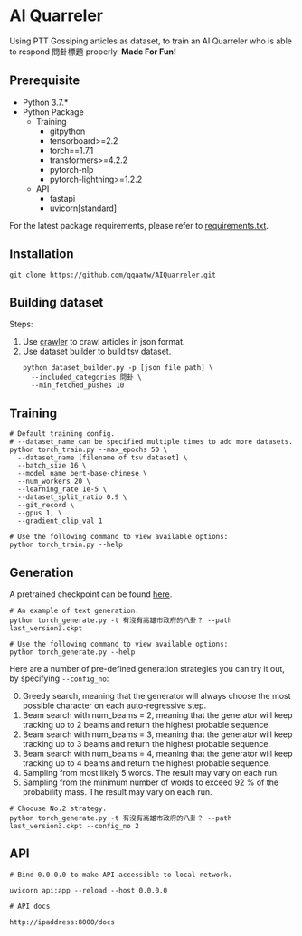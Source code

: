 # AI Quarreler

Using PTT Gossiping articles as dataset, to train an AI Quarreler who is able to respond 問卦標題 properly. **Made For Fun!**

## Prerequisite

- Python 3.7.*
- Python Package
  - Training
    - gitpython
    - tensorboard>=2.2
    - torch==1.7.1
    - transformers>=4.2.2
    - pytorch-nlp
    - pytorch-lightning>=1.2.2
  - API
    - fastapi
    - uvicorn[standard]

For the latest package requirements, please refer to [requirements.txt](requirements.txt).

## Installation

    git clone https://github.com/qqaatw/AIQuarreler.git

## Building dataset

Steps:

1. Use [crawler](https://github.com/jwlin/ptt-web-crawler) to crawl articles in json format.
2. Use dataset builder to build tsv dataset.
    ```
    python dataset_builder.py -p [json file path] \
      --included_categories 問卦 \
      --min_fetched_pushes 10
    ```

## Training

    # Default training config. 
    # --dataset_name can be specified multiple times to add more datasets.
    python torch_train.py --max_epochs 50 \
      --dataset_name [filename of tsv dataset] \
      --batch_size 16 \
      --model_name bert-base-chinese \
      --num_workers 20 \
      --learning_rate 1e-5 \
      --dataset_split_ratio 0.9 \
      --git_record \
      --gpus 1, \
      --gradient_clip_val 1

    # Use the following command to view available options: 
    python torch_train.py --help

## Generation

A pretrained checkpoint can be found [here](https://drive.google.com/file/d/1RsnA-TphQpvjUVzd7qByY70HSW2Pxnn5/view?usp=sharing).

    # An example of text generation.
    python torch_generate.py -t 有沒有高雄市政府的八卦？ --path last_version3.ckpt

    # Use the following command to view available options: 
    python torch_generate.py --help

Here are a number of pre-defined generation strategies you can try it out, by specifying `--config_no`:
    
0. Greedy search, meaning that the generator will always choose the most possible character on each auto-regressive step.
1. Beam search with num_beams = 2, meaning that the generator will keep tracking up to 2 beams and return the highest probable sequence.
2. Beam search with num_beams = 3, meaning that the generator will keep tracking up to 3 beams and return the highest probable sequence.
3. Beam search with num_beams = 4, meaning that the generator will keep tracking up to 4 beams and return the highest probable sequence.
4. Sampling from most likely 5 words. The result may vary on each run.
5. Sampling from the minimum number of words to exceed 92 % of the probability mass. The result may vary on each run.

```
# Choouse No.2 strategy.
python torch_generate.py -t 有沒有高雄市政府的八卦？ --path last_version3.ckpt --config_no 2
```

## API
    
    # Bind 0.0.0.0 to make API accessible to local network.

    uvicorn api:app --reload --host 0.0.0.0

    # API docs

    http://ipaddress:8000/docs